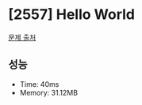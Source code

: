 # [2557] Hello World

[문제 출처](https://www.acmicpc.net/problem/2557)

## 성능

- Time: 40ms
- Memory: 31.12MB